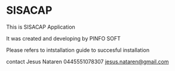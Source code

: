 SISACAP
================================
This is SISACAP Application

It was created and developing  by PINFO SOFT

Please refers to  intstallation guide    to  succesful installation

contact
Jesus Nataren
0445551078307
jesus.nataren@gmail.com

